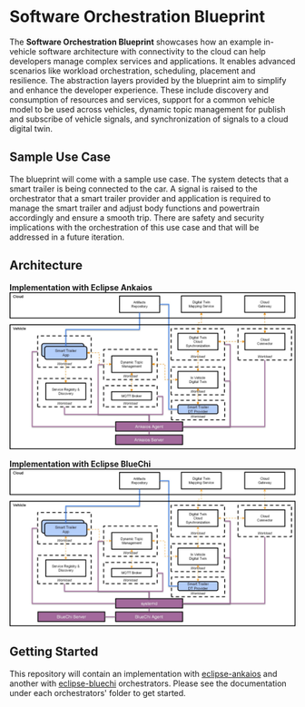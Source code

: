 # Software Orchestration Blueprint

The **Software Orchestration Blueprint** showcases how an example in-vehicle software architecture with connectivity to the cloud can help developers manage complex services and applications. It enables advanced scenarios like workload orchestration, scheduling, placement and resilience. The abstraction layers provided by the blueprint aim to simplify and enhance the developer experience. These include discovery and consumption of resources and services, support for a common vehicle model to be used across vehicles, dynamic topic management for publish and subscribe of vehicle signals, and synchronization of signals to a cloud digital twin.

## Sample Use Case
The blueprint will come with a sample use case. The system detects that a smart trailer is being connected to the car. A signal is raised to the orchestrator that a smart trailer provider and application is required to manage the smart trailer and adjust body functions and powertrain accordingly and ensure a smooth trip. There are safety and security implications with the orchestration of this use case and that will be addressed in a future iteration.

## Architecture

**Implementation with Eclipse Ankaios**
![Ankaios Implementation](docs/diagrams/ankaios_impl.svg)

**Implementation with Eclipse BlueChi**
![BlueChi Implementation](docs/diagrams/bluechi_impl.svg)

## Getting Started

This repository will contain an implementation with
[eclipse-ankaios](https://github.com/eclipse-ankaios/ankaios) and another with
[eclipse-bluechi](https://github.com/eclipse-bluechi/bluechi) orchestrators. Please see the
documentation under each orchestrators' folder to get started.
